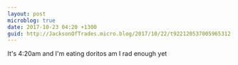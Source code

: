 ```yaml
---
layout: post
microblog: true
date: 2017-10-23 04:20 +1300
guid: http://JacksonOfTrades.micro.blog/2017/10/22/t922120537005965312.html
---
```

It's 4:20am and I'm eating doritos am I rad enough yet
